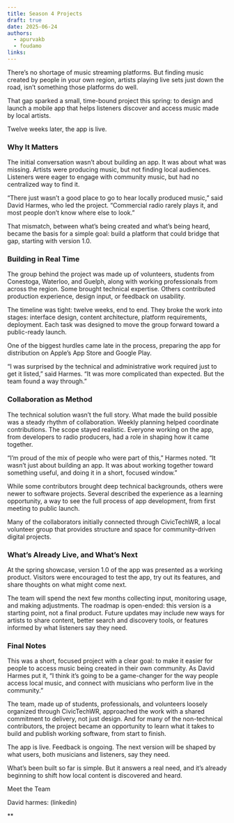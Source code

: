 ```yaml
---
title: Season 4 Projects
draft: true
date: 2025-06-24
authors:
  - apurvakb
  - foudamo
links:
---
```

There’s no shortage of music streaming platforms. But finding music created by people in your own region, artists playing live sets just down the road, isn’t something those platforms do well.

That gap sparked a small, time-bound project this spring: to design and launch a mobile app that helps listeners discover and access music made by local artists.

Twelve weeks later, the app is live.

<!-- more -->

### Why It Matters

The initial conversation wasn’t about building an app. It was about what was missing. Artists were producing music, but not finding local audiences. Listeners were eager to engage with community music, but had no centralized way to find it.

“There just wasn’t a good place to go to hear locally produced music,” said David Harmes, who led the project. “Commercial radio rarely plays it, and most people don’t know where else to look.”

That mismatch, between what’s being created and what’s being heard, became the basis for a simple goal: build a platform that could bridge that gap, starting with version 1.0.

### Building in Real Time

The group behind the project was made up of volunteers, students from Conestoga, Waterloo, and Guelph, along with working professionals from across the region. Some brought technical expertise. Others contributed production experience, design input, or feedback on usability.

The timeline was tight: twelve weeks, end to end. They broke the work into stages: interface design, content architecture, platform requirements, deployment. Each task was designed to move the group forward toward a public-ready launch.

One of the biggest hurdles came late in the process, preparing the app for distribution on Apple’s App Store and Google Play.

“I was surprised by the technical and administrative work required just to get it listed,” said Harmes. “It was more complicated than expected. But the team found a way through.”

### Collaboration as Method

The technical solution wasn’t the full story. What made the build possible was a steady rhythm of collaboration. Weekly planning helped coordinate contributions. The scope stayed realistic. Everyone working on the app, from developers to radio producers, had a role in shaping how it came together.

“I’m proud of the mix of people who were part of this,” Harmes noted. “It wasn’t just about building an app. It was about working together toward something useful, and doing it in a short, focused window.”

While some contributors brought deep technical backgrounds, others were newer to software projects. Several described the experience as a learning opportunity, a way to see the full process of app development, from first meeting to public launch.

Many of the collaborators initially connected through CivicTechWR, a local volunteer group that provides structure and space for community-driven digital projects.

### What’s Already Live, and What’s Next

At the spring showcase, version 1.0 of the app was presented as a working product. Visitors were encouraged to test the app, try out its features, and share thoughts on what might come next.

The team will spend the next few months collecting input, monitoring usage, and making adjustments. The roadmap is open-ended: this version is a starting point, not a final product. Future updates may include new ways for artists to share content, better search and discovery tools, or features informed by what listeners say they need.

### Final Notes

This was a short, focused project with a clear goal: to make it easier for people to access music being created in their own community. As David Harmes put it, “I think it’s going to be a game-changer for the way people access local music, and connect with musicians who perform live in the community.”

The team, made up of students, professionals, and volunteers loosely organized through CivicTechWR, approached the work with a shared commitment to delivery, not just design. And for many of the non-technical contributors, the project became an opportunity to learn what it takes to build and publish working software, from start to finish.

The app is live. Feedback is ongoing. The next version will be shaped by what users, both musicians and listeners, say they need.

What’s been built so far is simple. But it answers a real need, and it’s already beginning to shift how local content is discovered and heard.

Meet the Team

David harmes: (linkedin)

**